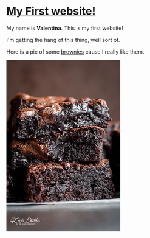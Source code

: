 
<html>

<head>

<meta name="viewport" content="width=device-width, initial-scale=1">
<link href="https://fonts.googleapis.com/css?family=Asap" rel="stylesheet">
<link rel="stylesheet" href="main.css">


<body>

<h1><u>My First website!</u></h1>

<p>My name is <b>Valentina</b>. This is my first website!</p>

<p>I'm getting the hang of this thing, well sort of.</p>

<p> Here is a pic of some <a href="https://cafedelites.com/wp-content/uploads/2016/08/Fudgy-Cocoa-Brownies-444.jpg">brownies</a> cause I really like them.</p>

<img src="Fudgy-Brownies.jpg">

</body>

</html>
